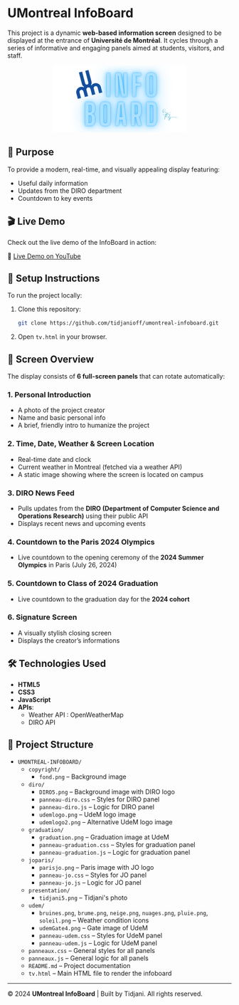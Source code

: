 # UMontreal InfoBoard

This project is a dynamic **web-based information screen** designed to be displayed at the entrance of **Université de Montréal**. It cycles through a series of informative and engaging panels aimed at students, visitors, and staff.

<p align="center">
  <img src="diro/udemlogo2.png">
</p>

## 🎯 Purpose

To provide a modern, real-time, and visually appealing display featuring:

- Useful daily information  
- Updates from the DIRO department  
- Countdown to key events 

## 🎬 Live Demo

Check out the live demo of the InfoBoard in action:

🎥 [Live Demo on YouTube](https://youtu.be/-JBr8QRUFIU)

## 🚀 Setup Instructions

To run the project locally:

1. Clone this repository:
   ```bash
   git clone https://github.com/tidjanioff/umontreal-infoboard.git 
    ```

2. Open `tv.html` in your browser.  

## 🧩 Screen Overview

The display consists of **6 full-screen panels** that can rotate automatically:

### 1. Personal Introduction

- A photo of the project creator  
- Name and basic personal info  
- A brief, friendly intro to humanize the project  

### 2. Time, Date, Weather & Screen Location

- Real-time date and clock  
- Current weather in Montreal (fetched via a weather API)  
- A static image showing where the screen is located on campus

### 3. DIRO News Feed

- Pulls updates from the **DIRO (Department of Computer Science and Operations Research)** using their public API  
- Displays recent news and upcoming events  

### 4. Countdown to the Paris 2024 Olympics

- Live countdown to the opening ceremony of the **2024 Summer Olympics** in Paris (July 26, 2024)  

### 5. Countdown to Class of 2024 Graduation

- Live countdown to the graduation day for the **2024 cohort**   

### 6. Signature Screen

- A visually stylish closing screen  
- Displays the creator’s informations 

## 🛠️ Technologies Used

- **HTML5**  
- **CSS3** 
- **JavaScript** 
- **APIs**:  
  - Weather API : OpenWeatherMap
  - DIRO API  

## 📁 Project Structure

- `UMONTREAL-INFOBOARD/`
  - `copyright/`
    - `fond.png` – Background image
  - `diro/`
    - `DIRO5.png` – Background image with DIRO logo
    - `panneau-diro.css` – Styles for DIRO panel
    - `panneau-diro.js` – Logic for DIRO panel
    - `udemlogo.png` – UdeM logo image
    - `udemlogo2.png` – Alternative UdeM logo image
  - `graduation/`
    - `graduation.png` – Graduation image at UdeM
    - `panneau-graduation.css` – Styles for graduation panel
    - `panneau-graduation.js` – Logic for graduation panel
  - `joparis/`
    - `parisjo.png` – Paris image with JO logo
    - `panneau-jo.css` – Styles for JO panel
    - `panneau-jo.js` – Logic for JO panel
  - `presentation/`
    - `tidjani5.png` – Tidjani's photo
  - `udem/`
    - `bruines.png`, `brume.png`, `neige.png`, `nuages.png`, `pluie.png`, `soleil.png` – Weather condition icons
    - `udemGate4.png` – Gate image of UdeM
    - `panneau-udem.css` – Styles for UdeM panel
    - `panneau-udem.js` – Logic for UdeM panel
  - `panneaux.css` – General styles for all panels
  - `panneaux.js` – General logic for all panels
  - `README.md` – Project documentation
  - `tv.html` – Main HTML file to render the infoboard


---

© 2024 **UMontreal InfoBoard** | Built by Tidjani. All rights reserved.
